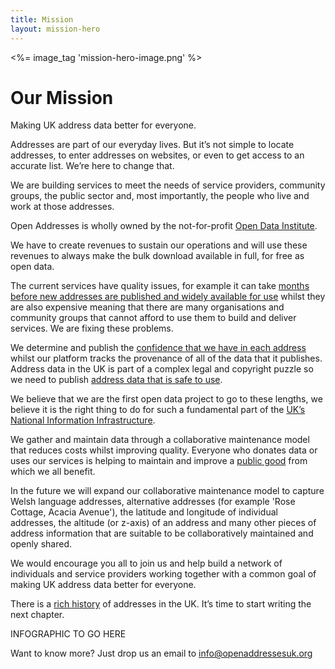 ```yaml
---
title: Mission
layout: mission-hero
---
```


<div class="content-hero">
	<div class="content-hero-gfx"><%= image_tag 'mission-hero-image.png' %></a></div>
	<div class="content-hero-content">
		<h1>Our Mission</h1>
		<p>Making UK address data better for everyone.</p>
	</div>
</div>

Addresses are part of our everyday lives. But it’s not simple to locate addresses, to enter addresses on websites, or even to get access to an accurate list. We’re here to change that.

We are building services to meet the needs of service providers, community groups, the public sector and, most importantly, the people who live and work at those addresses.

Open Addresses is wholly owned by the not-for-profit [Open Data Institute](https://theodi.org/).

We have to create revenues to sustain our operations and will use these revenues to always make the bulk download available in full, for free as open data.

The current services have quality issues, for example it can take [months before new addresses are published and widely available for use](/blog/2015/02/09/living-breathing-problem ) whilst they are also expensive meaning that there are many organisations and community groups that cannot afford to use them to build and deliver services. We are fixing these problems.

We determine and publish the [confidence that we have in each address](/blog/2015/02/20/confidence) whilst our platform tracks the provenance of all of the data that it publishes. Address data in the UK is part of a complex legal and copyright puzzle so we need to publish [address data that is safe to use](/blog/2015/01/26/making-address-data-safe).

We believe that we are the first open data project to go to these lengths, we believe it is the right thing to do for such a fundamental part of the [UK’s National Information Infrastructure](https://www.gov.uk/government/publications/national-information-infrastructure/national-information-infrastructure).

We gather and maintain data through a collaborative maintenance model that reduces costs whilst improving quality. Everyone who donates data or uses our services is helping to maintain and improve a [public good](http://www.slideshare.net/JeniT/bcs-address-day-open-addresses-jeni-tennison) from which we all benefit.

In the future we will expand our collaborative maintenance model to capture Welsh language addresses, alternative addresses (for example 'Rose Cottage, Acacia Avenue'), the latitude and longitude of individual addresses, the altitude (or z-axis) of an address and many other pieces of address information that are suitable to be collaboratively maintained and openly shared.

We would encourage you all to join us and help build a network of individuals and service providers working together with a common goal of making UK address data better for everyone.

There is a [rich history](http://www.huffingtonpost.co.uk/jeni-tennison/a-brief-history-of-open-a_b_6485628.html?) of addresses in the UK. It’s time to start writing the next chapter.

INFOGRAPHIC TO GO HERE

Want to know more? Just drop us an email to [info@openaddressesuk.org](mailto:info@openaddressesuk.org)
